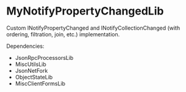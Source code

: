 # MyNotifyPropertyChangedLib
Custom INotifyPropertyChanged and INotifyCollectionChanged (with ordering, filtration, join, etc.) implementation.

Dependencies:
* JsonRpcProcessorsLib
* MiscUtilsLib
* JsonNetFork
* ObjectStateLib
* MiscClientFormsLib
